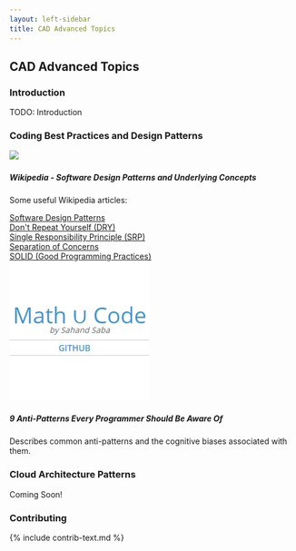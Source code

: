 ```yaml
---
layout: left-sidebar
title: CAD Advanced Topics
---
```


## CAD Advanced Topics

### Introduction

TODO: Introduction

### Coding Best Practices and Design Patterns

<div class="resource-row">
    <div class="resource-div">
        <img class="resource-image" src="images/wikipedia-logo.jpg">
        <h5 class="resource-title">Wikipedia - Software Design Patterns and Underlying Concepts</h5>
        <p class="resource-description">
Some useful Wikipedia articles:</p>
            <a href="https://en.wikipedia.org/wiki/Software_design_pattern">Software Design Patterns</a><br />
            <a href="https://en.wikipedia.org/wiki/Don%27t_repeat_yourself">Don't Repeat Yourself (DRY)</a><br />
            <a href="https://en.wikipedia.org/wiki/Single_responsibility_principle">Single Responsibility Principle (SRP)</a><br />
            <a href="https://en.wikipedia.org/wiki/Separation_of_concerns">Separation of Concerns</a><br />
            <a href="https://en.wikipedia.org/wiki/SOLID">SOLID (Good Programming Practices)</a>
    </div>
    <div class="resource-div">
        <a href="https://sahandsaba.com/nine-anti-patterns-every-programmer-should-be-aware-of-with-examples.html" target="_blank">
            <img class="resource-image" src="images/anti-patterns-sahandsaba.jpg">
        </a>
        <h5 class="resource-title">9 Anti-Patterns Every Programmer Should Be Aware Of</h5>
        <p class="resource-description">
            Describes common anti-patterns and the cognitive biases associated with them.
        </p>
    </div>
</div>

### Cloud Architecture Patterns

Coming Soon!

### Contributing

{% include contrib-text.md %}